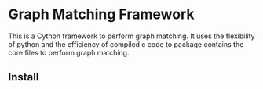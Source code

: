 # Graph Matching Framework

This is a Cython framework to perform graph matching.
It uses the flexibility of python and the efficiency of compiled c code to 
package contains the core files to perform graph matching.

## Install


